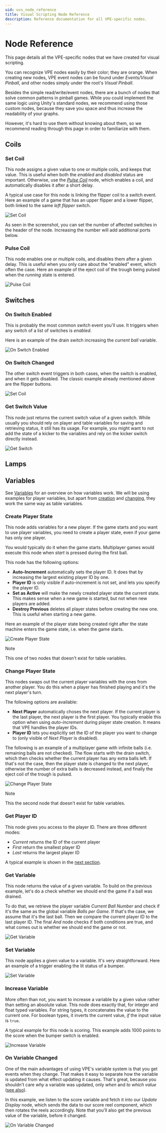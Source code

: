 ```yaml
---
uid: uvs_node_reference
title: Visual Scripting Node Reference
description: Reference documentation for all VPE-specific nodes.
---
```


# Node Reference

This page details all the VPE-specific nodes that we have created for visual scripting.

You can recognize VPE nodes easily by their color; they are orange. When creating new nodes, VPE event nodes can be found under *Events/Visual Pinball*, and other nodes simply under the root's *Visual Pinball*.

Besides the simple read/write/event nodes, there are a bunch of nodes that solve common patterns in pinball games. While you could implement the same logic using Unity's standard nodes, we recommend using those custom nodes, because they save you space and thus increase the readability of your graphs.

However, it's hard to use them without knowing about them, so we recommend reading through this page in order to familiarize with them.

## Coils

### Set Coil

This node assigns a given value to one or multiple coils, and keeps that value. This is useful when both the *enabled* and *disabled* status are important. Otherwise, use the [*Pulse Coil*](#pulse-coil) node, which enables a coil, and automatically disables it after a short delay.

A typical use case for this node is linking the flipper coil to a switch event. Here an example of a game that has an upper flipper and a lower flipper, both linked to the same *left flipper* switch.

![Set Coil](set-coil-example.png)

As seen in the screenshot, you can set the number of affected switches in the header of the node. Increasing the number will add additional ports below.

### Pulse Coil

This node enables one or multiple coils, and disables them after a given delay. This is useful when you only care about the "enabled" event, which often the case. Here an example of the eject coil of the trough being pulsed when the *running* state is entered.

![Pulse Coil](pulse-coil-example.png)


## Switches

### On Switch Enabled

This is probably the most common switch event you'll use. It triggers when any switch of a list of switches is *enabled*.

Here is an example of the drain switch increasing the *current ball* variable.

![On Switch Enabled](on-switch-enabled.png)


### On Switch Changed

The other switch event triggers in both cases, when the switch is enabled, and when it gets disabled. The classic example already mentioned above are the flipper buttons.

![Set Coil](set-coil-example.png)


### Get Switch Value

This node just returns the current switch value of a given switch. While usually you should rely on player and table variables for saving and retrieving status, it still has its usage. For example, you might want to not add the state of a kicker to the variables and rely on the kicker switch directly instead.

![Get Switch](get-switch-example.png)

## Lamps

## Variables

See [Variables](xref:uvs_variables) for an overview on how variables work. We will be using examples for player variables, but apart from [creation](#create-player-state) and [changing](#change-player-state), they work the same way as table variables.

### Create Player State

This node adds variables for a new player. If the game starts and you want to use player variables, you need to create a player state, even if your game has only one player. 

You would typically do it when the game starts. Multiplayer games would execute this node when *start* is pressed during the first ball.

This node has the following options:

- **Auto-Increment** automatically sets the player ID. It does that by increasing the largest existing player ID by one.
- **Player ID** is only visible if auto-increment is not set, and lets you specify the player ID.
- **Set as Active** will make the newly created player state the current state. This makes sense when a new game is started, but not when new players are added.
- **Destroy Previous** deletes all player states before creating the new one. This is useful when starting a new game.

Here an example of the player state being created right after the state machine enters the game state, i.e. when the game starts.

![Create Player State](create-player-state-example.png)

> [!note]
> This one of two nodes that doesn't exist for table variables.

### Change Player State

This nodes swaps out the current player variables with the ones from another player. You do this when a player has finished playing and it's the next player's turn.

The following options are available:

- **Next Player** automatically choses the next player. If the current player is the last player, the next player is the first player. You typically enable this option when using *auto-increment* during player state creation. It means that VPE handles the player IDs.
- **Player ID** lets you explicitly set the ID of the player you want to change to (only visible of *Next Player* is disabled).

The following is an example of a multiplayer game with infinite balls (i.e. remaining balls are not checked). The flow starts with the drain switch, which then checks whether the current player has any extra balls left. If that's not the case, then the player state is changed to the next player, otherwise the number of extra balls is decreased instead, and finally the eject coil of the trough is pulsed.

![Change Player State](change-player-state-example.png)

> [!note]
> This the second node that doesn't exist for table variables.

### Get Player ID

This node gives you access to the player ID. There are three different modes:

- *Current* returns the ID of the current player
- *First* return the smallest player ID
- *Last* returns the largest player ID

A typical example is shown in the [next section](#get-variable).

### Get Variable

This node returns the value of a given variable. To build on the previous example, let's do a check whether we should end the game if a ball was drained.

To do that, we retrieve the player variable *Current Ball Number* and check if it's the same as the global variable *Balls per Game*. If that's the case, we assume that it's the last ball. Then we compare the current player ID to the last player ID. The final *And* node checks if both conditions are true, and what comes out is whether we should end the game or not.

![Get Variable](get-variable-example.png)

### Set Variable

This node applies a given value to a variable. It's very straightforward. Here an example of a trigger enabling the lit status of a bumper.

![Set Variable](set-variable-example.png)

### Increase Variable

More often than not, you want to increase a variable by a given value rather than setting an absolute value. This node does exactly that, for integer and float typed variables. For string types, it concatenates the value to the current one. For boolean types, it inverts the current value, *if* the input value is `true`.

A typical example for this node is scoring. This example adds 1000 points to the score when the bumper switch is enabled.

![Increase Variable](increase-variable-example.png)

### On Variable Changed

One of the main advantages of using VPE's variable system is that you get events when they change. That makes it easy to separate how the variable is updated from what effect updating it causes. That's great, because you shouldn't care *why* a variable was updated, only *when* and *to which value* ([see also](xref:uvs_variables#synchronizing-state)).

In this example, we listen to the score variable and fetch it into our *Update Display* node, which sends the data to our score reel component, which then rotates the reels accordingly. Note that you'll also get the previous value of the variable, before it changed.

![On Variable Changed](on-variable-changed-example.png)
